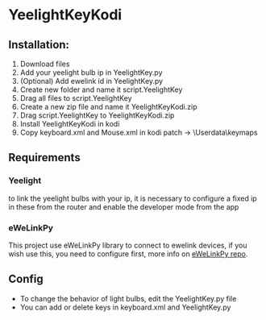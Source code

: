# YeelightKeyKodi

## Installation:

1. Download files
2. Add your yeelight bulb ip in YeelightKey.py
3. (Optional) Add ewelink id in YeelightKey.py
4. Create new folder and name it script.YeelightKey
5. Drag all files to script.YeelightKey
6. Create a new zip file and name it YeelightKeyKodi.zip
7. Drag script.YeelightKey to YeelightKeyKodi.zip
8. Install YeelightKeyKodi in kodi
9. Copy keyboard.xml and Mouse.xml in kodi patch -> \Userdata\keymaps

## Requirements

### Yeelight

to link the yeelight bulbs with your ip, it is necessary to configure a fixed ip in these from the router and enable the developer mode from the app

### eWeLinkPy

This project use eWeLinkPy library to connect to ewelink devices, if you wish use this, you need to configure first, more info on [eWeLinkPy repo](https://github.com/JOSEW383/ewelinkpy).

## Config

- To change the behavior of light bulbs, edit the YeelightKey.py file
- You can add or delete keys in keyboard.xml and YeelightKey.py
